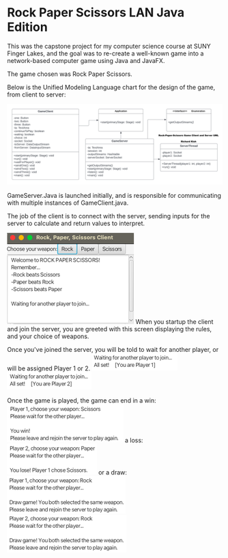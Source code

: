 # Rock Paper Scissors LAN Java Edition
This was the capstone project for my computer science course at SUNY Finger Lakes, and the goal was to re-create a well-known game into a network-based computer game using Java and JavaFX. 

The game chosen was Rock Paper Scissors. 

Below is the Unified Modeling Language chart for the design of the game, from client to server:

![Picture](https://github.com/r-kish/Rock-Paper-Scissors-LAN/blob/main/RPS%20ClientServer%20-%20UML.png)

GameServer.Java is launched initially, and is responsible for communicating with multiple instances of GameClient.java.

The job of the client is to connect with the server, sending inputs for the server to calculate and return values to interpret.

![Welcome Screen](https://github.com/r-kish/Rock-Paper-Scissors-LAN/blob/main/photos/Startup.png)   When you startup the client and join the server, you are greeted with this screen displaying the rules, and your choice of weapons.


Once you've joined the server, you will be told to wait for another player, or will be assigned Player 1 or 2.  ![Player 1 Wait...](https://github.com/r-kish/Rock-Paper-Scissors-LAN/blob/main/photos/Wait%201.png)  ![Player 2 Wait...](https://github.com/r-kish/Rock-Paper-Scissors-LAN/blob/main/photos/Wait%202.png)


Once the game is played, the game can end in a win: ![Win](https://github.com/r-kish/Rock-Paper-Scissors-LAN/blob/main/photos/Win.png)  a loss: ![Lose](https://github.com/r-kish/Rock-Paper-Scissors-LAN/blob/main/photos/Lose.png)  or a draw: ![Player 1 Draw](https://github.com/r-kish/Rock-Paper-Scissors-LAN/blob/main/photos/Draw%201.png)  ![Player 2 Draw](https://github.com/r-kish/Rock-Paper-Scissors-LAN/blob/main/photos/Draw%202.png)
